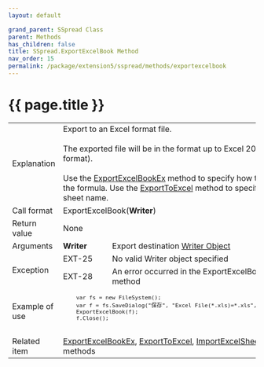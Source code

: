 ```yaml
---
layout: default

grand_parent: SSpread Class
parent: Methods
has_children: false
title: SSpread.ExportExcelBook Method
nav_order: 15
permalink: /package/extension5/sspread/methods/exportexcelbook
---
```

# {{ page.title }}

<table>
  <tr>
    <td>Explanation</td>
    <td colspan="2">Export to an Excel format file. <br><br>The exported file will be in the format up to Excel 2003 (BIFF8 format). <br><br>Use the <a href="/package/extension5/sspread/methods/exportexcelbookex">ExportExcelBookEx</a> method to specify how to handle the formula. Use the <a href="/package/extension5/sspread/methods/exporttoexcel">ExportToExcel</a> method to specify the sheet name.</td>
  </tr>
  <tr>
    <td>Call format</td>
    <td colspan="2">ExportExcelBook(<b>Writer</b>)</td>
  </tr>
  <tr>
    <td>Return value</td>
    <td colspan="2">None</td>
  </tr>  
  <tr>
    <td>Arguments</td>
    <td><b>Writer</b></td>
    <td>Export destination <a href="/base/readerwriter#writer-object">Writer Object</a></td>
  </tr>
  <tr>
    <td rowspan="2">Exception</td>
    <td>EXT-25</td>
    <td>No valid Writer object specified</td>
  </tr>
  <tr>
    <td>EXT-28</td>
    <td>An error occurred in the ExportExcelBook method</td>
  </tr>
  <tr>
    <td>Example of use</td>
    <td colspan="2"><code><pre>
    var fs = new FileSystem();
    var f = fs.SaveDialog("保存", "Excel File(*.xls)=*.xls", "xls", "");
    ExportExcelBook(f);
    f.Close();
    </pre></code></td>
  </tr>
  <tr>
    <td>Related item</td>
    <td colspan="2"><a href="/package/extension5/sspread/methods/exportexcelbookex">ExportExcelBookEx</a>, <a href="/package/extension5/sspread/methods/exporttoexcel">ExportToExcel</a>, <a href="/package/extension5/sspread/methods/importexcelsheet">ImportExcelSheet</a> methods</td>
  </tr>
</table>

